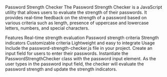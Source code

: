 Password Strength Checker
The Password Strength Checker is a JavaScript utility that allows users to evaluate the strength of their passwords. It provides real-time feedback on the strength of a password based on various criteria such as length, presence of uppercase and lowercase letters, numbers, and special characters.

Features
Real-time strength evaluation
Password strength criteria
Strength indicators
Customizable criteria
Lightweight and easy to integrate
Usage
Include the password-strength-checker.js file in your project.
Create an input field for users to enter their passwords.
Instantiate the PasswordStrengthChecker class with the password input element.
As the user types in the password input field, the checker will evaluate the password strength and update the strength indicators.
